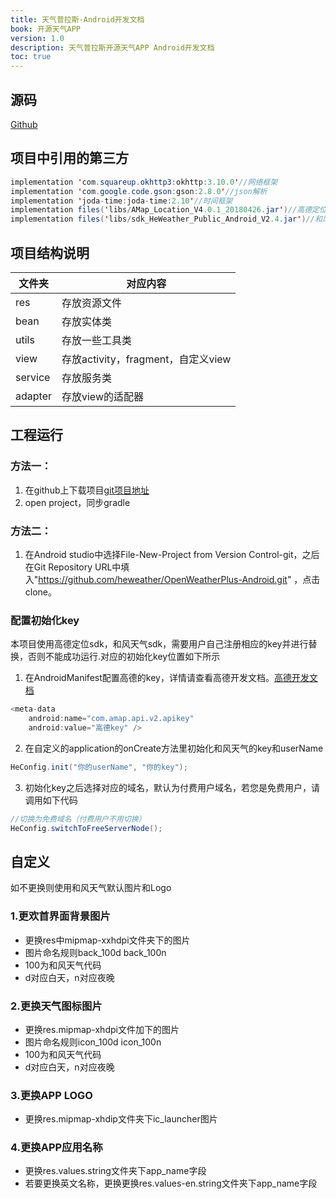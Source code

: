 ```yaml
---
title: 天气普拉斯-Android开发文档
book: 开源天气APP
version: 1.0
description: 天气普拉斯开源天气APP Android开发文档
toc: true
---
```

## 源码

[Github](https://github.com/heweather/OpenWeatherPlus-Android)

## 项目中引用的第三方

```java
implementation 'com.squareup.okhttp3:okhttp:3.10.0'//网络框架
implementation 'com.google.code.gson:gson:2.8.0'//json解析
implementation 'joda-time:joda-time:2.10'//时间框架
implementation files('libs/AMap_Location_V4.0.1_20180426.jar')//高德定位
implementation files('libs/sdk_HeWeather_Public_Android_V2.4.jar')//和风天气SDK
```

## 项目结构说明

| 文件夹  | 对应内容                           |
| ------- | ---------------------------------- |
| res     | 存放资源文件                       |
| bean    | 存放实体类                         |
| utils   | 存放一些工具类                     |
| view    | 存放activity，fragment，自定义view |
| service | 存放服务类                         |
| adapter | 存放view的适配器                   |

## 工程运行

### 方法一：

1. 在github上下载项目[git项目地址](https://github.com/heweather/OpenWeatherPlus-Android)
2. open project，同步gradle

### 方法二：

1. 在Android studio中选择File-New-Project from Version Control-git，之后在Git Repository URL中填入"https://github.com/heweather/OpenWeatherPlus-Android.git" ，点击clone。

### 配置初始化key

本项目使用高德定位sdk，和风天气sdk，需要用户自己注册相应的key并进行替换，否则不能成功运行.对应的初始化key位置如下所示

1. 在AndroidManifest配置高德的key，详情请查看高德开发文档。[高德开发文档](https://lbs.amap.com/api/android-location-sdk/locationsummary)

```java
<meta-data
	android:name="com.amap.api.v2.apikey"
	android:value="高德key" />
```

2. 在自定义的application的onCreate方法里初始化和风天气的key和userName

```java
HeConfig.init("你的userName", "你的key");
```

3. 初始化key之后选择对应的域名，默认为付费用户域名，若您是免费用户，请调用如下代码

```java
//切换为免费域名（付费用户不用切换）
HeConfig.switchToFreeServerNode();
```

## 自定义
如不更换则使用和风天气默认图片和Logo

### 1.更欢首界面背景图片

- 更换res中mipmap-xxhdpi文件夹下的图片
- 图片命名规则back_100d back_100n 
- 100为和风天气代码 
- d对应白天，n对应夜晚

### 2.更换天气图标图片

- 更换res.mipmap-xhdpi文件加下的图片
- 图片命名规则icon_100d icon_100n 
- 100为和风天气代码 
- d对应白天，n对应夜晚

### 3.更换APP LOGO

- 更换res.mipmap-xhdip文件夹下ic_launcher图片

### 4.更换APP应用名称

- 更换res.values.string文件夹下app_name字段
- 若要更换英文名称，更换更换res.values-en.string文件夹下app_name字段